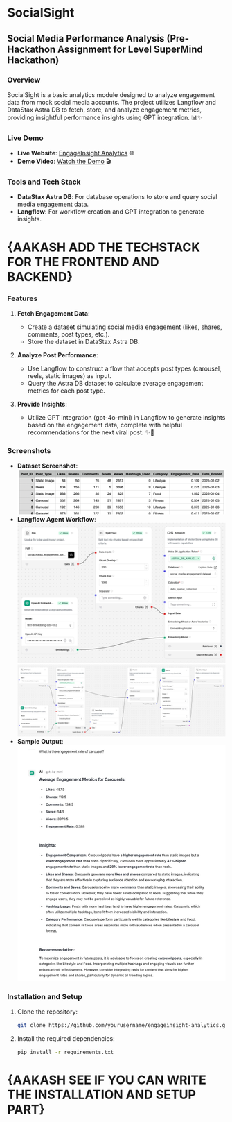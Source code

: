 # SocialSight

## Social Media Performance Analysis (Pre-Hackathon Assignment for Level SuperMind Hackathon)

### Overview 
SocialSight is a basic analytics module designed to analyze engagement data from mock social media accounts. The project utilizes Langflow and DataStax Astra DB to fetch, store, and analyze engagement metrics, providing insightful performance insights using GPT integration. 📊✨

### Live Demo
- **Live Website**: [EngageInsight Analytics](https://yourwebsite.com) 🌐
- **Demo Video**: [Watch the Demo](https://youtu.be/demo_video_link) 🎬

### Tools and Tech Stack
- **DataStax Astra DB**: For database operations to store and query social media engagement data.
- **Langflow**: For workflow creation and GPT integration to generate insights.

# {AAKASH ADD THE TECHSTACK FOR THE FRONTEND AND BACKEND}

### Features
1. **Fetch Engagement Data**:
   - Create a dataset simulating social media engagement (likes, shares, comments, post types, etc.).
   - Store the dataset in DataStax Astra DB.

2. **Analyze Post Performance**:
   - Use Langflow to construct a flow that accepts post types (carousel, reels, static images) as input.
   - Query the Astra DB dataset to calculate average engagement metrics for each post type.

3. **Provide Insights**:
   - Utilize GPT integration (gpt-4o-mini) in Langflow to generate insights based on the engagement data, complete with helpful recommendations for the next viral post. ✨🚀

### Screenshots
- **Dataset Screenshot**: ![Dataset](Screenshots/dataset.png)
- **Langflow Agent Workflow**: ![Langflow Workflow](Screenshots/Adding_in_db.jpeg) ![Langflow Workflow](Screenshots/LLM_query.jpeg)
- **Sample Output**: ![Sample Output](Screenshots/Sample_output.jpeg)

### Installation and Setup
1. Clone the repository:
   ```bash
   git clone https://github.com/yourusername/engageinsight-analytics.git
   ```

2. Install the required dependencies:
   ```bash
   pip install -r requirements.txt
   ```

# {AAKASH SEE IF YOU CAN WRITE THE INSTALLATION AND SETUP PART}
